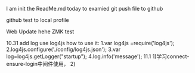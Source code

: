 I am init the ReadMe.md today to examied git push file to github


github test to local profile

Web Update hehe ZMK test

10.31
add log use log4js
how to use it:
1.var log4js =require('log4js');
2.log4js.configure('./config/log4js.json');
3.var log=log4js.getLogger("startup");
4.log.info('message');
11.1
1)学习connect-ensure-login中间件使用，
2)
